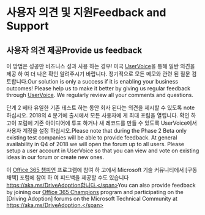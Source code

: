 # <a name="feedback-and-support"></a><span data-ttu-id="94736-101">사용자 의견 및 지원</span><span class="sxs-lookup"><span data-stu-id="94736-101">Feedback and Support</span></span>

## <a name="provide-us-feedback"></a><span data-ttu-id="94736-102">사용자 의견 제공</span><span class="sxs-lookup"><span data-stu-id="94736-102">Provide us feedback</span></span>

<span data-ttu-id="94736-p101">이 방법은 성공만 비즈니스 성과 사용 하는 경우!  미국 [UserVoice](https://microsoftteams.uservoice.com/forums/913429-learning-solutions)을 통해 일반 의견을 제공 하 여 더 나은 확인 알려주시기 바랍니다.  정기적으로 모든 메모와 관련 된 질문 검토합니다.</span><span class="sxs-lookup"><span data-stu-id="94736-p101">Our solution is only a success if it is enabling your business outcomes!  Please help us to make it better by giving us regular feedback through  [UserVoice](https://microsoftteams.uservoice.com/forums/913429-learning-solutions).  We regularly review all your comments and questions.</span></span>

<span data-ttu-id="94736-p102">단계 2 베타 유일한 기존 테스트 하는 동안 회사 된다는 의견을 제시할 수 있도록 note 하십시오.  2018의 4 분기에 출시에서 모든 사용자에 게 최대 포럼을 열립니다. 확인 하 고이 포럼에 기존 아이디어에 투표 하거나 새 레코드를 만들 수 있도록 UserVoice에서 사용자 계정을 설정 하십시오.</span><span class="sxs-lookup"><span data-stu-id="94736-p102">Please note that during the Phase 2 Beta only existing test companies will be able to provide feedback.  At general availability in Q4 of 2018 we will open the forum up to all users. Please setup a user account in UserVoice so that you can view and vote on existing ideas in our forum or create new ones.</span></span>  

<span data-ttu-id="94736-109">이 [Office 365 챔피언](https://aka.ms/O365Champions) 프로그램에 참여 하 고에서 Microsoft 기술 커뮤니티에서 [구동 채택] 포럼에 참여 하 여 피드백을 제공할 수도 있습니다 https://aka.ms/DriveAdoption합니다.</span><span class="sxs-lookup"><span data-stu-id="94736-109">You can also provide feedback by joining our [Office 365 Champions](https://aka.ms/O365Champions) program and participating on the [Driving Adoption] forums on the Microsoft Technical Community at https://aka.ms/DriveAdoption.</span></span> 

